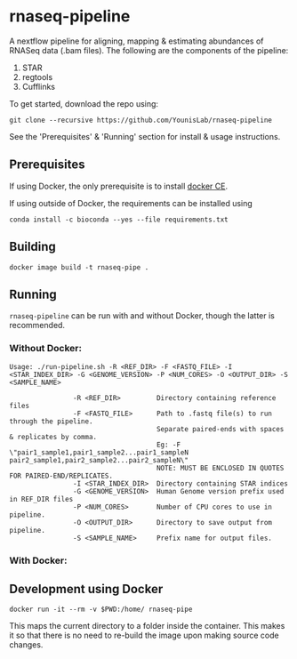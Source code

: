 # rnaseq-pipeline

A nextflow pipeline for aligning, mapping & estimating abundances of RNASeq data (.bam files). The following are the components of the pipeline:

1. STAR
2. regtools
3. Cufflinks

To get started, download the repo using:

`git clone --recursive https://github.com/YounisLab/rnaseq-pipeline`

See the 'Prerequisites' & 'Running' section for install & usage instructions.

## Prerequisites

If using Docker, the only prerequisite is to install [docker CE](https://docs.docker.com/install/linux/docker-ce/ubuntu/).

If using outside of Docker, the requirements can be installed using

```
conda install -c bioconda --yes --file requirements.txt
```

## Building

```
docker image build -t rnaseq-pipe .
```

## Running

`rnaseq-pipeline` can be run with and without Docker, though the latter is recommended.

### Without Docker:

```
Usage: ./run-pipeline.sh -R <REF_DIR> -F <FASTQ_FILE> -I <STAR_INDEX_DIR> -G <GENOME_VERSION> -P <NUM_CORES> -O <OUTPUT_DIR> -S <SAMPLE_NAME>

                -R <REF_DIR>         Directory containing reference files
                -F <FASTQ_FILE>      Path to .fastq file(s) to run through the pipeline.
                                     Separate paired-ends with spaces & replicates by comma.
                                     Eg: -F \"pair1_sample1,pair1_sample2...pair1_sampleN pair2_sample1,pair2_sample2...pair2_sampleN\"
                                     NOTE: MUST BE ENCLOSED IN QUOTES FOR PAIRED-END/REPLICATES.
                -I <STAR_INDEX_DIR>  Directory containing STAR indices
                -G <GENOME_VERSION>  Human Genome version prefix used in REF_DIR files
                -P <NUM_CORES>       Number of CPU cores to use in pipeline.
                -O <OUTPUT_DIR>      Directory to save output from pipeline.
                -S <SAMPLE_NAME>     Prefix name for output files.

```


### With Docker:

## Development using Docker

```
docker run -it --rm -v $PWD:/home/ rnaseq-pipe
```

This maps the current directory to a folder inside the container. This makes it
so that there is no need to re-build the image upon making source code changes.
